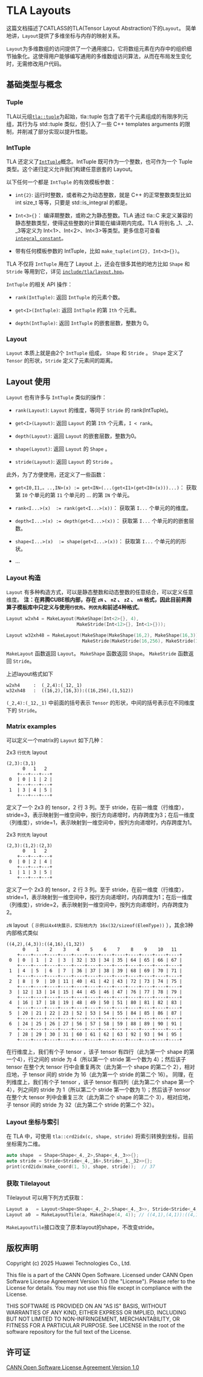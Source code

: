 # TLA Layouts

这篇文档描述了CATLASS的TLA(Tensor Layout Abstraction)下的`Layout`。
简单地讲，`Layout`提供了多维坐标与内存的映射关系。

`Layout`为多维数组的访问提供了一个通用接口，它将数组元素在内存中的组织细节抽象化。这使得用户能够编写通用的多维数组访问算法，从而在布局发生变化时，无需修改用户代码。

## 基础类型与概念

### Tuple

TLA以元组[`tla::tuple`](../../include/tla/tuple.hpp)为起始，tla::tuple 包含了若干个元素组成的有限序列元组，其行为与 std::tuple 类似，但引入了一些 C++ templates arguments 的限制，并削减了部分实现以提升性能。

### IntTuple

TLA 还定义了[`IntTuple`](../../include/tla/int_tuple.hpp)概念。IntTuple 既可作为一个整数，也可作为一个 Tuple 类型。这个递归定义允许我们构建任意嵌套的 Layout。

以下任何一个都是 `IntTuple` 的有效模板参数：
* `int{2}`: 运行时整数，或者称之为动态整数，就是 C++ 的正常整数类型比如 int size_t 等等，只要是 std::is_integral<T> 的都是。

* `Int<3>{}`： 编译期整数，或称之为静态整数。TLA 通过 tla::C<Value> 来定义兼容的静态整数类型，使得这些整数的计算能在编译期内完成。TLA 将别名 _1、_2、_3等定义为 Int<1>、Int<2>、Int<3>等类型。更多信息可查看[`integral_constant`](../../include/tla/numeric/integral_constant.hpp)。

* 带有任何模板参数的 IntTuple，比如 `make_tuple(int{2}, Int<3>{})`。

TLA 不仅将 `IntTuple` 用在了 Layout 上，还会在很多其他的地方比如 `Shape` 和 `Stride` 等用到它，详见
[`include/tla/layout.hpp`](../../include/tla/layout.hpp)。

`IntTuple` 的相关 API 操作：

* `rank(IntTuple)`: 返回 `IntTuple` 的元素个数。

* `get<I>(IntTuple)`: 返回 `IntTuple` 的第 `Ith` 个元素。

* `depth(IntTuple)`: 返回 `IntTuple` 的嵌套层数，整数为 0。

### Layout

`Layout` 本质上就是由2个 `IntTuple` 组成， `Shape` 和 `Stride` 。 `Shape` 定义了 `Tensor` 的形状，`Stride` 定义了元素间的距离。

## Layout 使用

`Layout` 也有许多与 `IntTuple` 类似的操作：

* `rank(Layout)`: `Layout` 的维度，等同于 `Stride` 的 rank(IntTuple)。

* `get<I>(Layout)`: 返回 `Layout` 的第 `Ith` 个元素，`I < rank`。

* `depth(Layout)`: 返回 `Layout` 的嵌套层数，整数为0。

* `shape(Layout)`: 返回 `Layout` 的 `Shape` 。

* `stride(Layout)`: 返回 `Layout` 的 `Stride` 。

此外，为了方便使用，还定义了一些函数：

* `get<I0,I1,。..,IN>(x) := get<IN>(...(get<I1>(get<I0>(x)))...)`： 获取第 `I0` 个单元的第 `I1` 个单元的 ... 的第 `IN` 个单元。

* `rank<I...>(x)  := rank(get<I...>(x))`： 获取第 `I...` 个单元的的维度。

* `depth<I...>(x) := depth(get<I...>(x))`： 获取第 `I...` 个单元的的嵌套层数。

* `shape<I...>(x)  := shape(get<I...>(x))`： 获取第 `I...` 个单元的的形状。

* ...

### Layout 构造

`Layout` 有多种构造方式，可以是静态整数和动态整数的任意结合，可以定义任意维度。
**注：在昇腾CUBE核内部，存在 `zN` 、 `nZ` 、 `zZ` 、 `nN` 格式，因此目前昇腾算子模板库中只定义与使用`行优先`、`列优先`和前述4种格式**。

```c++
Layout w2xh4 = MakeLayout(MakeShape(Int<2>{}, 4),
                          MakeStride(Int<12>{}, Int<1>{}));

Layout w32xh48 = MakeLayout(MakeShape(MakeShape(16,2), MakeShape(16,3)),
                            MakeStride(MakeStride(16,256), MakeStride(1,512)));
```

 `MakeLayout` 函数返回 `Layout`。  `MakeShape` 函数返回 `Shape`。  `MakeStride` 函数返回 `Stride`。

上述layout格式如下

```
w2xh4     :  (_2,4):(_12,_1)
w32xh48   :  ((16,2),(16,3)):((16,256),(1,512))
```
`(_2,4):(_12,_1)` 中前面的括号表示 `Tensor` 的形状，中间的括号表示在不同维度下的 `Stride`。

### Matrix examples

可以定义一个matrix的 `Layout` 如下几种：

2x3 `行优先` layout

```
(2,3):(3,1)
      0   1   2
    +---+---+---+
 0  | 0 | 1 | 2 |
    +---+---+---+
 1  | 3 | 4 | 5 |
    +---+---+---+
```

定义了一个 2x3 的 tensor，2 行 3 列。至于 stride，在前一维度（行维度），stride=3，表示映射到一维空间中，按行方向递增时，内存跨度为3；在后一维度（列维度），stride=1，表示映射到一维空间中，按列方向递增时，内存跨度为1。

2x3 `列优先` layout

```
(2,3):(1,2):(2,3)
      0   1   2
    +---+---+---+
 0  | 0 | 2 | 4 |
    +---+---+---+
 1  | 1 | 3 | 5 |
    +---+---+---+
```

定义了一个 2x3 的 tensor，2 行 3 列。至于 stride，在前一维度（行维度），stride=1，表示映射到一维空间中，按行方向递增时，内存跨度为1；在后一维度（列维度），stride=2，表示映射到一维空间中，按列方向递增时，内存跨度为2。

`zN` layout（ `示例以4x4块展示，实际核内为 16x(32/sizeof(ElemType))` ），其余3种内部格式类似

```
((4,2),(4,3)):((4,16),(1,32))
      0    1    2    3    4    5    6    7    8    9    10   11
    +----+----+----+----+----+----+----+----+----+----+----+----+
 0  | 0  | 1  | 2  | 3  | 32 | 33 | 34 | 35 | 64 | 65 | 66 | 67 |
    +----+----+----+----+----+----+----+----+----+----+----+----+
 1  | 4  | 5  | 6  | 7  | 36 | 37 | 38 | 39 | 68 | 69 | 70 | 71 |
    +----+----+----+----+----+----+----+----+----+----+----+----+
 2  | 8  | 9  | 10 | 11 | 40 | 41 | 42 | 43 | 72 | 73 | 74 | 75 |
    +----+----+----+----+----+----+----+----+----+----+----+----+
 3  | 12 | 13 | 14 | 15 | 44 | 45 | 46 | 47 | 76 | 77 | 78 | 79 |
    +----+----+----+----+----+----+----+----+----+----+----+----+
 4  | 16 | 17 | 18 | 19 | 48 | 49 | 50 | 51 | 80 | 81 | 82 | 83 |
    +----+----+----+----+----+----+----+----+----+----+----+----+
 5  | 20 | 21 | 22 | 23 | 52 | 53 | 54 | 55 | 84 | 85 | 86 | 87 |
    +----+----+----+----+----+----+----+----+----+----+----+----+
 6  | 24 | 25 | 26 | 27 | 56 | 57 | 58 | 59 | 88 | 89 | 90 | 91 |
    +----+----+----+----+----+----+----+----+----+----+----+----+
 7  | 28 | 29 | 30 | 31 | 60 | 61 | 62 | 63 | 92 | 93 | 94 | 95 |
    +----+----+----+----+----+----+----+----+----+----+----+----+
```

在行维度上，我们有个子 tensor ，该子 tensor 有四行（此为第一个 shape 的第一个4），行之间的 stride 为 4（所以第一个 stride 第一个数为 4）；然后该子 tensor 在整个大 tensor 行中会重复两次（此为第一个 shape 的第二个 2），相对应地，子 tensor 间的 stride 为 16（此为第一个 stride 的第二个 16）。
同理，在列维度上，我们有个子 tensor ，该子 tensor 有四列（此为第二个 shape 第一个4），列之间的 stride 为 1（所以第二个 stride 第一个数为 1）；然后该子 tensor 在整个大 tensor 列中会重复三次（此为第二个 shape 的第二个 3），相对应地，子 tensor 间的 stride 为 32（此为第二个 stride 的第二个 32）。

### Layout 坐标与索引

在 TLA 中，可使用 `tla::crd2idx(c, shape, stride)`  将索引转换到坐标，目前坐标需为二维。

```cpp
auto shape  = Shape<Shape<_4,_2>,Shape<_4,_3>>{};
auto stride = Stride<Stride<_4,_16>,Stride<_1,_32>>{};
print(crd2idx(make_coord(1, 5), shape, stride));  // 37
```

### 获取 Tilelayout

Tilelayout 可以用下列方式获取：
```cpp
Layout a   = Layout<Shape<Shape<_4,_2>,Shape<_4,_3>>, Stride<Stride<_4,_16>,Stride<_1,_32>>>{}; // ((4,2),(4,3)):((4,16),(1,32))
Layout a0  = MakeLayoutTile(a, MakeShape(4, 4)); // ((4,1),(4,1)):((4,16),(1,32))
```
`MakeLayoutTile`接口改变了原本layout的shape，不改变stride。

## 版权声明
Copyright (c) 2025 Huawei Technologies Co., Ltd.

This file is a part of the CANN Open Software.
Licensed under CANN Open Software License Agreement Version 1.0 (the "License").
Please refer to the License for details. You may not use this file except in compliance with the License.

THIS SOFTWARE IS PROVIDED ON AN "AS IS" BASIS, WITHOUT WARRANTIES OF ANY KIND,
EITHER EXPRESS OR IMPLIED,
INCLUDING BUT NOT LIMITED TO NON-INFRINGEMENT,
MERCHANTABILITY, OR FITNESS FOR A PARTICULAR   PURPOSE.
See LICENSE in the root of the software repository for the full text of the License.

## 许可证
[CANN Open Software License Agreement Version 1.0](../LICENSE)